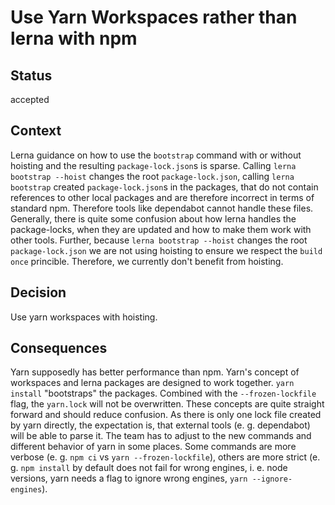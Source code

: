 # Use Yarn Workspaces rather than lerna with npm

## Status

accepted

## Context

Lerna guidance on how to use the `bootstrap` command with or without hoisting and the resulting `package-lock.json`s is sparse. Calling `lerna bootstrap --hoist` changes the root `package-lock.json`, calling `lerna bootstrap` created `package-lock.json`s in the packages, that do not contain references to other local packages and are therefore incorrect in terms of standard npm. Therefore tools like dependabot cannot handle these files.
Generally, there is quite some confusion about how lerna handles the package-locks, when they are updated and how to make them work with other tools.
Further, because `lerna bootstrap --hoist` changes the root `package-lock.json` we are not using hoisting to ensure we respect the `build once` princible. Therefore, we currently don't benefit from hoisting.

## Decision

Use yarn workspaces with hoisting.

## Consequences

Yarn supposedly has better performance than npm. Yarn's concept of workspaces and lerna packages are designed to work together. `yarn install` "bootstraps" the packages. Combined with the `--frozen-lockfile` flag, the `yarn.lock` will not be overwritten. These concepts are quite straight forward and should reduce confusion. As there is only one lock file created by yarn directly, the expectation is, that external tools (e. g. dependabot) will be able to parse it.
The team has to adjust to the new commands and different behavior of yarn in some places. Some commands are more verbose (e. g. `npm ci` vs `yarn --frozen-lockfile`), others are more strict (e. g. `npm install` by default does not fail for wrong engines, i. e. node versions, yarn needs a flag to ignore wrong engines, `yarn --ignore-engines`).
